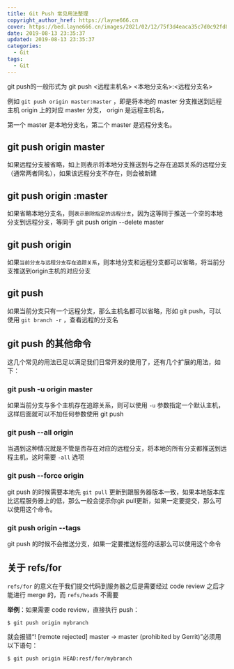 ```yaml
---
title: Git Push 常见用法整理
copyright_author_href: https://layne666.cn
cover: https://bed.layne666.cn/images/2021/02/12/75f3d4eaca35c7d0c92fd86f9275ec22.webp
date: 2019-08-13 23:35:37
updated: 2019-08-13 23:35:37
categories: 
  - Git
tags: 
  - Git
---
```


git push的一般形式为 git push <远程主机名> <本地分支名>:<远程分支名> 

例如 `git push origin master:master` ，即是将本地的 master 分支推送到远程主机 origin 上的对应 master 分支， origin 是远程主机名，

第一个 master 是本地分支名，第二个 master 是远程分支名。

## git push origin master

如果远程分支被省略，如上则表示将本地分支推送到与之存在追踪关系的远程分支（通常两者同名），如果该远程分支不存在，则会被新建

## git push origin :master 

如果省略本地分支名，则`表示删除指定的远程分支`，因为这等同于推送一个空的本地分支到远程分支，等同于 git push origin --delete master

## git push origin

如果`当前分支与远程分支存在追踪关系`，则本地分支和远程分支都可以省略，将当前分支推送到origin主机的对应分支 

## git push

如果当前分支只有一个远程分支，那么主机名都可以省略，形如 git push，可以使用 `git branch -r` ，查看远程的分支名

## git push 的其他命令

这几个常见的用法已足以满足我们日常开发的使用了，还有几个扩展的用法，如下：

### git push -u origin master 

如果当前分支与多个主机存在追踪关系，则可以使用 `-u` 参数指定一个默认主机，这样后面就可以不加任何参数使用 git push

### git push --all origin

当遇到这种情况就是不管是否存在对应的远程分支，将本地的所有分支都推送到远程主机，这时需要 `-all` 选项

### git push --force origin 

git push 的时候需要本地先 `git pull` 更新到跟服务器版本一致，如果本地版本库比远程服务器上的低，那么一般会提示你git pull更新，如果一定要提交，那么可以使用这个命令。

### git push origin --tags 

git push 的时候不会推送分支，如果一定要推送标签的话那么可以使用这个命令

## 关于 refs/for

`refs/for` 的意义在于我们提交代码到服务器之后是需要经过 code review 之后才能进行 merge 的，而 `refs/heads` 不需要

**举例**：如果需要 code review，直接执行 push：

```shell
$ git push origin mybranch
```

就会报错“! [remote rejected] master -> master (prohibited by Gerrit)”必须用以下语句：

```shell
$ git push origin HEAD:resf/for/mybranch
```